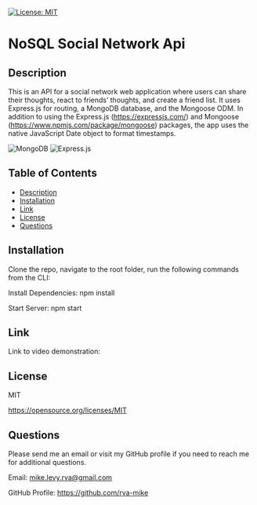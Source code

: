   [![License: MIT](https://img.shields.io/badge/License-MIT-yellow.svg)](https://opensource.org/licenses/MIT)
 

# NoSQL Social Network Api

  ## Description
   This is an API for a social network web application where users can share their thoughts, react to friends’ thoughts, and create a friend list. It uses Express.js for routing, a MongoDB database, and the Mongoose ODM. In addition to using the Express.js (https://expressjs.com/) and Mongoose (https://www.npmjs.com/package/mongoose) packages, the app uses the native JavaScript Date object to format timestamps.
   
   
  ![MongoDB](https://img.shields.io/badge/MongoDB-%234ea94b.svg?style=for-the-badge&logo=mongodb&logoColor=white)
  ![Express.js](https://img.shields.io/badge/express.js-%23404d59.svg?style=for-the-badge&logo=express&logoColor=%2361DAFB)
  

  ## Table of Contents
  * [Description](#description)
  * [Installation](#installation)
  * [Link](#link)
  * [License](#license)
  * [Questions](#questions)

  ## Installation
 Clone the repo, navigate to the root folder, run the following commands from the CLI:

  Install Dependencies: 
  npm install

  Start Server: 
  npm start

  
  ## Link 
  
  Link to video demonstration:
  

  ## License
  MIT

  https://opensource.org/licenses/MIT


  ## Questions
  Please send me an email or visit my GitHub profile if you need to reach me for additional questions.

  Email: mike.levy.rva@gmail.com

  GitHub Profile: https://github.com/rva-mike
